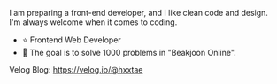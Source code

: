 <!--
**hxxtae/hxxtae** is a ✨ _special_ ✨ repository because its `README.md` (this file) appears on your GitHub profile.

Here are some ideas to get you started:

- 🔭 I’m currently working on ...
- 🌱 I’m currently learning ...
- 👯 I’m looking to collaborate on ...
- 🤔 I’m looking for help with ...
- 💬 Ask me about ...
- 📫 How to reach me: ...
- 😄 Pronouns: ...
- ⚡ Fun fact: ...
-->

I am preparing a front-end developer, and I like clean code and design.   
I'm always welcome when it comes to coding.
  - ⭐ Frontend Web Developer
  - 🥇 The goal is to solve 1000 problems in "Beakjoon Online".

Velog Blog: https://velog.io/@hxxtae
